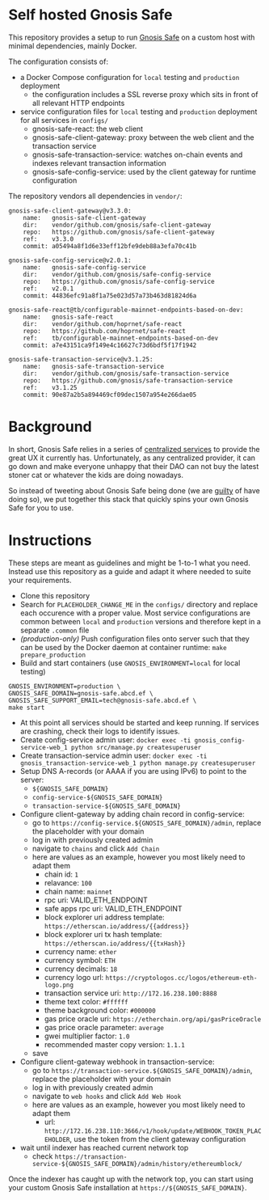 # Self hosted Gnosis Safe

This repository provides a setup to run [Gnosis Safe](https://gnosis-safe.io/)
on a custom host with minimal dependencies, mainly Docker.

The configuration consists of:

- a Docker Compose configuration for `local` testing and `production` deployment
  - the configuration includes a SSL reverse proxy which sits in front of all relevant HTTP endpoints
- service configuration files for `local` testing and `production` deployment for all services in `configs/`
  - gnosis-safe-react: the web client
  - gnosis-safe-client-gateway: proxy between the web client and the transaction service
  - gnosis-safe-transaction-service: watches on-chain events and indexes relevant transaction information 
  - gnosis-safe-config-service: used by the client gateway for runtime configuration

The repository vendors all dependencies in `vendor/`:

```
gnosis-safe-client-gateway@v3.3.0:
	name:	gnosis-safe-client-gateway
	dir:	vendor/github.com/gnosis/safe-client-gateway
	repo:	https://github.com/gnosis/safe-client-gateway
	ref:	v3.3.0
	commit:	a05494a8f1d6e33eff12bfe9deb88a3efa70c41b

gnosis-safe-config-service@v2.0.1:
	name:	gnosis-safe-config-service
	dir:	vendor/github.com/gnosis/safe-config-service
	repo:	https://github.com/gnosis/safe-config-service
	ref:	v2.0.1
	commit:	44836efc91a8f1a75e023d57a73b463d81824d6a

gnosis-safe-react@tb/configurable-mainnet-endpoints-based-on-dev:
	name:	gnosis-safe-react
	dir:	vendor/github.com/hoprnet/safe-react
	repo:	https://github.com/hoprnet/safe-react
	ref:	tb/configurable-mainnet-endpoints-based-on-dev
	commit:	a7e43151ca9f149e4c16627c73d6bdf5f17f1942

gnosis-safe-transaction-service@v3.1.25:
	name:	gnosis-safe-transaction-service
	dir:	vendor/github.com/gnosis/safe-transaction-service
	repo:	https://github.com/gnosis/safe-transaction-service
	ref:	v3.1.25
	commit:	90e87a2b5a894469cf09dec1507a954e266dae05
```

# Background

In short, Gnosis Safe relies in a series of [centralized services](https://docs.gnosis.io/safe/docs/services_relay/)
to provide the great UX it currently has. Unfortunately, as any centralized provider, it can go down and make everyone
unhappy that their DAO can not buy the latest stoner cat or whatever the kids are doing nowadays.

So instead of tweeting about Gnosis Safe being done (we are [guilty](https://twitter.com/paulkhls/status/1420798041934663681?s=20) of have doing so), we put together this stack that quickly spins your own Gnosis Safe for you
to use.

# Instructions

These steps are meant as guidelines and might be 1-to-1 what you need. Instead
use this repository as a guide and adapt it where needed to suite your
requirements.

- Clone this repository
- Search for `PLACEHOLDER_CHANGE_ME` in the `configs/` directory and replace
  each occurence with a proper value. Most service configurations are common
  between `local` and `production` versions and therefore kept in a separate
  `.common` file
- *(production-only)* Push configuration files onto server such that they can
  be used by the Docker daemon at container runtime: `make prepare_production`
- Build and start containers (use `GNOSIS_ENVIRONMENT=local` for local testing)
```
GNOSIS_ENVIRONMENT=production \
GNOSIS_SAFE_DOMAIN=gnosis-safe.abcd.ef \
GNOSIS_SAFE_SUPPORT_EMAIL=tech@gnosis-safe.abcd.ef \
make start
```
- At this point all services should be started and keep running. If services
	are crashing, check their logs to identify issues.
- Create config-service admin user: `docker exec -ti gnosis_config-service-web_1 python src/manage.py createsuperuser`
- Create transaction-service admin user: `docker exec -ti gnosis_transaction-service-web_1 python manage.py createsuperuser`
- Setup DNS A-records (or AAAA if you are using IPv6) to point to the server:
  - `${GNOSIS_SAFE_DOMAIN}`
  - `config-service-${GNOSIS_SAFE_DOMAIN}`
  - `transaction-service-${GNOSIS_SAFE_DOMAIN}`
- Configure client-gateway by adding chain record in config-service:
  - go to `https://config-service.${GNOSIS_SAFE_DOMAIN}/admin`, replace the placeholder with your domain
  - log in with previously created admin
  - navigate to `chains` and click `Add Chain`
  - here are values as an example, however you most likely need to adapt them
    - chain id: `1`
    - relavance: `100`
    - chain name: `mainnet`
    - rpc uri: VALID_ETH_ENDPOINT
    - safe apps rpc uri: VALID_ETH_ENDPOINT
    - block explorer uri address template: `https://etherscan.io/address/{{address}}`
    - block explorer uri tx hash template: `https://etherscan.io/address/{{txHash}}`
    - currency name: `ether`
    - currency symbol: `ETH`
    - currency decimals: `18`
    - currency logo url: `https://cryptologos.cc/logos/ethereum-eth-logo.png`
    - transaction service uri: `http://172.16.238.100:8888`
    - theme text color: `#ffffff`
    - theme background color: `#000000`
    - gas price oracle uri: `https://etherchain.org/api/gasPriceOracle`
    - gas price oracle parameter: `average`
    - gwei multiplier factor: `1.0`
    - recommended master copy version: `1.1.1`
  - save
- Configure client-gateway webhook in transaction-service:
  - go to `https://transaction-service.${GNOSIS_SAFE_DOMAIN}/admin`, replace the placeholder with your domain
  - log in with previously created admin
  - navigate to `web hooks` and click `Add Web Hook`
  - here are values as an example, however you most likely need to adapt them
    - url: `http://172.16.238.110:3666/v1/hook/update/WEBHOOK_TOKEN_PLACEHOLDER`, use the token from the client gateway configuration
- wait until indexer has reached current network top
  - check `https://transaction-service-${GNOSIS_SAFE_DOMAIN}/admin/history/ethereumblock/`

Once the indexer has caught up with the network top, you can start using your
custom Gnosis Safe installation at `https://${GNOSIS_SAFE_DOMAIN}`.
